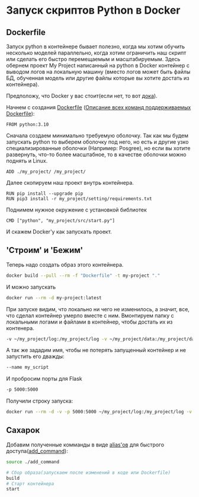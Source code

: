 # Запуск скриптов Python в Docker
## Dockerfile
Запуск python в контейнере бывает полезно, когда мы хотим обучить несколько моделей параллельно, когда хотим ограничить наш скрипт или сделать его быстро перемещаемым и масштабируемым.
Здесь обернем проект My Project написанный на python в Docker контейнер с выводом логов на локальную машину (вместо логов может быть файлы БД, обученная модель или другие файлы которые вы хотите достать из контейнера). 

Предположу, что Docker у вас стоит(если нет, то вот [дока](https://docs.docker.com/engine/install/)).

Начнем с создания [Dockerfile](Dockerfile) ([Описание всех команд поддерживаемых Dockerfile](https://docs.docker.com/engine/reference/builder/)):
```
FROM python:3.10
```
Сначала создаем минимально требуемую оболочку. Так как мы будем запускать python то выберем оболочку под него, но есть и другие узко специализированные оболочки (Например: Posgree), но если вы хотите развернуть, что-то более масштабное, то в качестве оболочки можно поднять и Linux.

```
ADD ./my_project/ /my_project/
```
Далее скопируем наш проект внутрь контейнера.

```
RUN pip install --upgrade pip
RUN pip3 install -r my_project/setting/requirements.txt
```

Поднимем нужное окружение с установкой библиотек

```
CMD ["python", "my_project/src/start.py"] 
```

И скажем Docker'у как запускать проект.

## 'Строим' и 'Бежим'
Теперь надо создать образ этого контейнера.

```bash
docker build --pull --rm -f "Dockerfile" -t my-project "."
```
И можно запускать 

```bash
docker run --rm -d my-project:latest
``` 

При запуске видим, что локально ни чего не изменилось, а значит, все, что сделал контейнер умерло вместе с ним.
Вмонтируем папку с локальными логами и файлами в контейнер, чтобы достать их из контенера.

```bash
-v ~/my_project/log:/my_project/log -v ~/my_project/data:/my_project/data
```

А так же зададим имя, чтобы не потерять запущенный контейнер и не запустить его дважды:

```bash
--name my_script
```

И пробросим порты для Flask
```bash
-p 5000:5000
```

Получили строку запуска:

``` bash
docker run --rm -d -v -p 5000:5000 ~/my_project/log:/my_project/log -v ~/my_project/data:/my_project/data --name my_script my-project:latest
```

## Сахарок
Добавим полученные комманды в виде [alias'ов](https://losst.pro/poleznye-alias-linux) для быстрого доступа([add_command](add_command)):
```bash
source ./add_command
```

```bash
# Сбор образа(запускаем после изменений в коде или Dockerfile)
build
# Старт контейнера
start
```